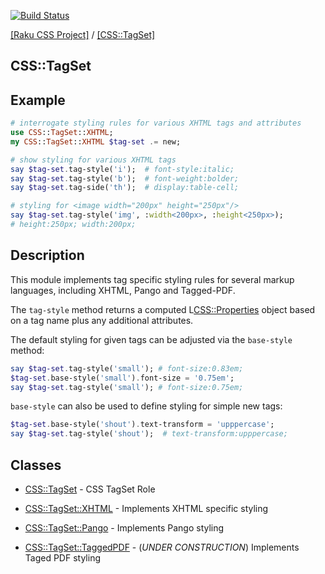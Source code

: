 [![Build Status](https://travis-ci.org/css-raku/CSS-TagSet-raku.svg?branch=master)](https://travis-ci.org/css-raku/CSS-TagSet-raku)

[[Raku CSS Project]](https://css-raku.github.io)
 / [[CSS::TagSet]](https://css-raku.github.io/CSS-TagSet-raku)

CSS::TagSet
---------

Example
-------
```raku
# interrogate styling rules for various XHTML tags and attributes
use CSS::TagSet::XHTML;
my CSS::TagSet::XHTML $tag-set .= new;

# show styling for various XHTML tags
say $tag-set.tag-style('i');  # font-style:italic;
say $tag-set.tag-style('b');  # font-weight:bolder;
say $tag-set.tag-side('th');  # display:table-cell;

# styling for <image width="200px" height="250px"/>
say $tag-set.tag-style('img', :width<200px>, :height<250px>);
# height:250px; width:200px;
```
Description
----------
This module implements tag specific styling rules for several markup languages, including XHTML, Pango and Tagged-PDF.

The `tag-style` method returns a computed L<CSS::Properties> object based on a tag name plus any additional attributes.

The default styling for given tags can be adjusted via the `base-style` method:

```raku
say $tag-set.tag-style('small'); # font-size:0.83em;
$tag-set.base-style('small').font-size = '0.75em';
say $tag-set.tag-style('small'); # font-size:0.75em;
```

`base-style` can also be used to define styling for simple new tags:
```raku
$tag-set.base-style('shout').text-transform = 'upppercase';
say $tag-set.tag-style('shout');  # text-transform:upppercase;
```

Classes
---------
  * [CSS::TagSet](https://css-raku.github.io/CSS-TagSet-raku/CSS/TagSet) - CSS TagSet Role

  * [CSS::TagSet::XHTML](https://css-raku.github.io/CSS-TagSet-raku/CSS/TagSet/XHTML) - Implements XHTML specific styling

  * [CSS::TagSet::Pango](https://css-raku.github.io/CSS-TagSet-raku/CSS/TagSet/Pango) - Implements Pango styling

  * [CSS::TagSet::TaggedPDF](https://css-raku.github.io/CSS-TagSet-raku/CSS/TagSet/TaggedPDF) - (*UNDER CONSTRUCTION*) Implements Taged PDF styling


